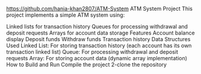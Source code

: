 https://github.com/hania-khan2807/ATM-System
ATM System Project
This project implements a simple ATM system using:

Linked lists for transaction history
Queues for processing withdrawal and deposit requests
Arrays for account data storage
Features
Account balance display
Deposit funds
Withdraw funds
Transaction history
Data Structures Used
Linked List: For storing transaction history (each account has its own transaction linked list)
Queue: For processing withdrawal and deposit requests
Array: For storing account data (dynamic array implementation)
How to Build and Run
Compile the project 2-clone the repository
